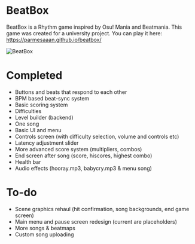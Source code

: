 # BeatBox
BeatBox is a Rhythm game inspired by Osu! Mania and Beatmania. This game was created for a university project.
You can play it here: https://parmesaaan.github.io/beatbox/

![BeatBox](https://user-images.githubusercontent.com/56564386/171478001-3012f60c-05bb-4213-a4f5-d7398a4a3944.png)

# Completed
* Buttons and beats that respond to each other
* BPM based beat-sync system
* Basic scoring system
* Difficulties
* Level builder (backend)
* One song
* Basic UI and menu
* Controls screen (with difficulty selection, volume and controls etc)
* Latency adjustment slider
* More advanced score system (multipliers, combos)
* End screen after song (score, hiscores, highest combo)
* Health bar
* Audio effects (hooray.mp3, babycry.mp3 & menu song)

# To-do
* Scene graphics rehaul (hit confirmation, song backgrounds, end game screen)
* Main menu and pause screen redesign (current are placeholders)
* More songs & beatmaps
* Custom song uploading
